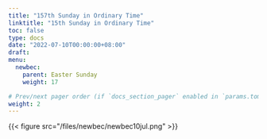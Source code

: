 ```yaml
---
title: "157th Sunday in Ordinary Time"
linktitle: "15th Sunday in Ordinary Time"
toc: false
type: docs
date: "2022-07-10T00:00:00+08:00"
draft:
menu:
  newbec:
    parent: Easter Sunday
    weight: 17

# Prev/next pager order (if `docs_section_pager` enabled in `params.toml`)
weight: 2
---
```


{{< figure src="/files/newbec/newbec10jul.png" >}}
